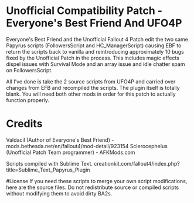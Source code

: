 # Unofficial Compatibility Patch - Everyone's Best Friend And UFO4P
Everyone's Best Friend and the Unofficial Fallout 4 Patch edit the two same Papyrus scripts (FollowersScript and HC_ManagerScript) causing EBF to return the scripts back to vanilla and reintroducing approximately 10 bugs fixed by the Unofficial Patch in the process. This includes magic effects dispel issues with Survival Mode and an array issue and idle chatter spam on FollowersScript.

All I've done is take the 2 source scripts from UFO4P and carried over changes from EFB and recompiled the scripts. The plugin itself is totally blank. You will need both other mods in order for this patch to actually function properly.

# Credits
Valdacil (Author of Everyone's Best Friend) - mods.bethesda.net/en/fallout4/mod-detail/923154
Sclerocephelus (Unofficial Patch Team programmer) - AFKMods.com

Scripts compiled with Sublime Text.
creationkit.com/fallout4/index.php?title=Sublime_Text_Papyrus_Plugin


#License
If you need these scripts to merge your own script modifications, here are the source files. Do not redistribute source or compiled scripts without modifying them to avoid dirty BA2s.
